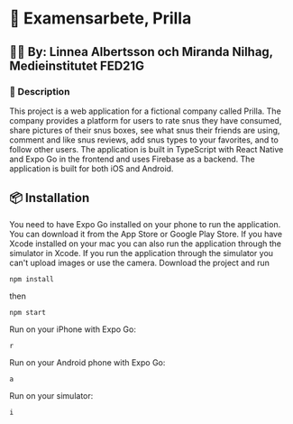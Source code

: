 # 🚀 Examensarbete, Prilla

## 💁‍♀️ By: Linnea Albertsson och Miranda Nilhag, Medieinstitutet FED21G

### 📝 Description

This project is a web application for a fictional company called Prilla. The company provides a platform for users to rate snus they have consumed, share pictures of their snus boxes, see what snus their friends are using, comment and like snus reviews, add snus types to your favorites, and to follow other users. The application is built in TypeScript with React Native and Expo Go in the frontend and uses Firebase as a backend. The application is built for both iOS and Android.

## 📦 Installation

You need to have Expo Go installed on your phone to run the application. You can download it from the App Store or Google Play Store.
If you have Xcode installed on your mac you can also run the application through the simulator in Xcode.
If you run the application through the simulator you can't upload images or use the camera.
Download the project and run

```
npm install
```

then

```
npm start
```

Run on your iPhone with Expo Go:

```
r
```

Run on your Android phone with Expo Go:

```
a
```

Run on your simulator:

```
i
```
